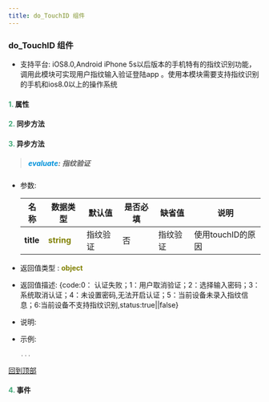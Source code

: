 ```yaml
---
title: do_TouchID 组件
---
```


### do_TouchID 组件

* 支持平台: iOS8.0,Android
iPhone 5s以后版本的手机特有的指纹识别功能，调用此模块可实现用户指纹输入验证登陆app 。使用本模块需要支持指纹识别的手机和ios8.0以上的操作系统

#### <font color ='#40A977'>**1.**</font> 属性

#### <font color ='#40A977'>**2.**</font> 同步方法

#### <font color ='#40A977'>**3.**</font> 异步方法

>##### <font color ='#0092db'>**evaluate**</font>: 指纹验证

- 参数:

  名称 | 数据类型 |默认值|是否必填|缺省值|说明
  ---- |-------------  |----------|--------------|--------|------
  **title** |<font color ='#808000'>**string**</font> | 指纹验证 | 否|指纹验证|使用touchID的原因
- 返回值类型 : <font color ='#808000'>**object**</font>
- 返回值描述: {code:0： 认证失败；1：用户取消验证；2：选择输入密码；3：系统取消认证；4：未设置密码,无法开启认证；5：当前设备未录入指纹信息；6:当前设备不支持指纹识别,status:true||false}
- 说明: 
- 示例:

  ```javascript
  ...

  ```

[回到顶部](#top)


#### <font color ='#40A977'>**4.**</font> 事件


